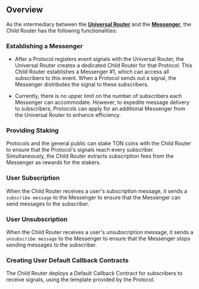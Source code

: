 ## Overview

As the intermediary between the [**Universal Router**](/docs/Architecture/UniversalRouter.md) and the [**Messenger**](/docs/Architecture/Messenger.md), the Child Router has the following functionalities:

### Establishing a Messenger

- After a Protocol registers event signals with the Universal Router, the Universal Router creates a dedicated Child Router for that Protocol. This Child Router establishes a Messenger #1, which can access all subscribers to this event. When a Protocol sends out a signal, the Messenger distributes the signal to these subscribers.

- Currently, there is no upper limit on the number of subscribers each Messenger can accommodate. However, to expedite message delivery to subscribers, Protocols can apply for an additional Messenger from the Universal Router to enhance efficiency.

### Providing Staking

Protocols and the general public can stake TON coins with the Child Router to ensure that the Protocol's signals reach every subscriber. Simultaneously, the Child Router extracts subscription fees from the Messenger as rewards for the stakers.

### User Subscription

When the Child Router receives a user's subscription message, it sends a `subscribe message` to the Messenger to ensure that the Messenger can send messages to the subscriber.

### User Unsubscription

When the Child Router receives a user's unsubscription message, it sends a `unsubscribe message` to the Messenger to ensure that the Messenger stops sending messages to the subscriber.

### Creating User Default Callback Contracts

The Child Router deploys a Default Callback Contract for subscribers to receive signals, using the template provided by the Protocol.
